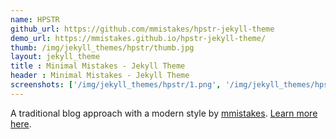 ```yaml
---
name: HPSTR
github_url: https://github.com/mmistakes/hpstr-jekyll-theme
demo_url: https://mmistakes.github.io/hpstr-jekyll-theme/
thumb: /img/jekyll_themes/hpstr/thumb.jpg
layout: jekyll_theme
title : Minimal Mistakes - Jekyll Theme
header : Minimal Mistakes - Jekyll Theme
screenshots: ['/img/jekyll_themes/hpstr/1.png', '/img/jekyll_themes/hpstr/2.png', '/img/jekyll_themes/hpstr/3.png', '/img/jekyll_themes/hpstr/4.png']
---
```


A traditional blog approach with a modern style by [mmistakes](https://mademistakes.com). [Learn more here](https://mademistakes.com/articles/hpstr-jekyll-theme/).
